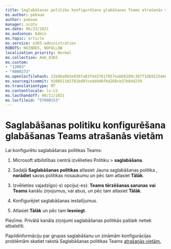 ```yaml
---
title: Saglabāšanas politiku konfigurēšana glabāšanas Teams atrašanās vietām
ms.author: pebaum
author: pebaum
manager: scotv
ms.date: 06/23/2021
ms.audience: Admin
ms.topic: article
ms.service: o365-administration
ROBOTS: NOINDEX, NOFOLLOW
localization_priority: Normal
ms.collection: Adm_O365
ms.custom:
- "12063"
- "9000273"
ms.openlocfilehash: 21b06a9b5e836fa83f4d37617857eabb6289c30771d69225de662415d513d720
ms.sourcegitcommit: 920051182781bd97ce4d4d6fbd268cb37b84d239
ms.translationtype: MT
ms.contentlocale: lv-LV
ms.lasthandoff: 08/11/2021
ms.locfileid: "57890153"
---
```

# <a name="configure-retention-policies-for-teams-locations"></a>Saglabāšanas politiku konfigurēšana glabāšanas Teams atrašanās vietām

Lai konfigurētu saglabāšanas politikas Teams:

1. Microsoft atbilstības centrā izvēlieties Politiku  >  **saglabāšana**.

1. Sadaļā **Saglabāšanas politikas** atlasiet Jauna saglabāšanas politika , **norādiet** savas politikas nosaukumu un pēc tam atlasiet **Tālāk**.

1. Izvēlieties vajadzīgo(-s) opciju(-es): **Teams tērzēšanas sarunas** **vai Teams** kanālu ziņojumus, vai abus, un pēc tam atlasiet **Tālāk**.

1. Konfigurējiet saglabāšanas iestatījumus. 

1. Atlasiet **Tālāk** un pēc tam **Iesniegt**.

Piezīme. Privātā kanāla ziņojumi saglabāšanas politikās pašlaik netiek atbalstīti.

Papildinformāciju par grupas saglabāšanu un zināmām konfigurācijas problēmām skatiet rakstā Saglabāšanas politikas Teams [atrašanās vietām.](https://docs.microsoft.com/microsoft-365/compliance/create-retention-policies#retention-policy-for-teams-locations)

